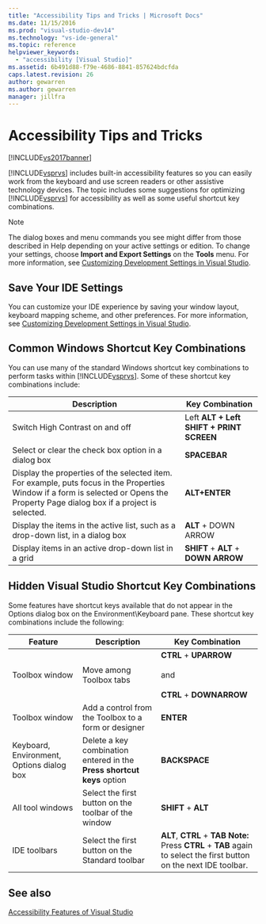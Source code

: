 ```yaml
---
title: "Accessibility Tips and Tricks | Microsoft Docs"
ms.date: 11/15/2016
ms.prod: "visual-studio-dev14"
ms.technology: "vs-ide-general"
ms.topic: reference
helpviewer_keywords: 
  - "accessibility [Visual Studio]"
ms.assetid: 6b491d88-f79e-4686-8841-857624bdcfda
caps.latest.revision: 26
author: gewarren
ms.author: gewarren
manager: jillfra
---
```

# Accessibility Tips and Tricks
[!INCLUDE[vs2017banner](../../includes/vs2017banner.md)]

[!INCLUDE[vsprvs](../../includes/vsprvs-md.md)] includes built-in accessibility features so you can easily work from the keyboard and use screen readers or other assistive technology devices. The topic includes some suggestions for optimizing [!INCLUDE[vsprvs](../../includes/vsprvs-md.md)] for accessibility as well as some useful shortcut key combinations.  
  
> [!NOTE]
> The dialog boxes and menu commands you see might differ from those described in Help depending on your active settings or edition. To change your settings, choose **Import and Export Settings** on the **Tools** menu. For more information, see [Customizing Development Settings in Visual Studio](https://msdn.microsoft.com/22c4debb-4e31-47a8-8f19-16f328d7dcd3).  
  
## Save Your IDE Settings  
 You can customize your IDE experience by saving your window layout, keyboard mapping scheme, and other preferences. For more information, see [Customizing Development Settings in Visual Studio](https://msdn.microsoft.com/22c4debb-4e31-47a8-8f19-16f328d7dcd3).  
  
## Common Windows Shortcut Key Combinations  
 You can use many of the standard Windows shortcut key combinations to perform tasks within [!INCLUDE[vsprvs](../../includes/vsprvs-md.md)]. Some of these shortcut key combinations include:  
  
|Description|Key Combination|  
|-----------------|---------------------|  
|Switch High Contrast on and off|Left **ALT + Left SHIFT + PRINT SCREEN**|  
|Select or clear the check box option in a dialog box|**SPACEBAR**|  
|Display the properties of the selected item. For example, puts focus in the Properties Window if a form is selected or Opens the Property Page dialog box if a project is selected.|**ALT+ENTER**|  
|Display the items in the active list, such as a drop-down list, in a dialog box|**ALT** + DOWN ARROW|  
|Display items in an active drop-down list in a grid|**SHIFT** + **ALT** + **DOWN ARROW**|  
  
## Hidden Visual Studio Shortcut Key Combinations  
 Some features have shortcut keys available that do not appear in the Options dialog box on the Environment\Keyboard pane. These shortcut key combinations include the following:  
  
|Feature|Description|Key Combination|  
|-------------|-----------------|---------------------|  
|Toolbox window|Move among Toolbox tabs|**CTRL** + **UPARROW**<br /><br /> and<br /><br /> **CTRL** + **DOWNARROW**|  
|Toolbox window|Add a control from the Toolbox to a form or designer|**ENTER**|  
|Keyboard, Environment, Options dialog box|Delete a key combination entered in the **Press shortcut keys** option|**BACKSPACE**|  
|All tool windows|Select the first button on the toolbar of the window|**SHIFT** + **ALT**|  
|IDE toolbars|Select the first button on the Standard toolbar|**ALT**, **CTRL** + **TAB** **Note:**  Press **CTRL** + **TAB** again to select the first button on the next IDE toolbar.|  
  
## See also  
 [Accessibility Features of Visual Studio](../../ide/reference/accessibility-features-of-visual-studio.md)
